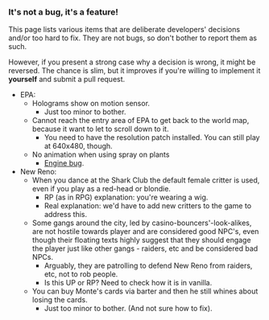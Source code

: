 ### It's not a bug, it's a feature!

This page lists various items that are deliberate developers' decisions and/or too hard to fix. They are not bugs, so don't bother to report them as such.

However, if you present a strong case why a decision is wrong, it might be reversed.
The chance is slim, but it improves if you're willing to implement it **yourself** and submit a pull request.

- EPA:
  - Holograms show on motion sensor.
    - Just too minor to bother.
  - Cannot reach the entry area of EPA to get back to the world map, because it want to let to scroll down to it.
    - You need to have the resolution patch installed. You can still play at 640x480, though.
  - No animation when using spray on plants
    - [Engine bug](https://github.com/phobos2077/sfall/issues/356).
- New Reno:
  - When you dance at the Shark Club the default female critter is used, even if you play as a red-head or blondie.
    - RP (as in RPG) explanation: you're wearing a wig.
    - Real explanation: we'd have to add new critters to the game to address this.
  - Some gangs around the city, led by casino-bouncers'-look-alikes, are not hostile towards player and are considered good NPC's, even though their floating texts highly suggest that they should engage the player just like other gangs - raiders, etc and be considered bad NPCs.
    - Arguably, they are patrolling to defend New Reno from raiders, etc, not to rob people.
    - Is this UP or RP? Need to check how it is in vanilla.
  - You can buy Monte's cards via barter and then he still whines about losing the cards.
    - Just too minor to bother. (And not sure how to fix).

